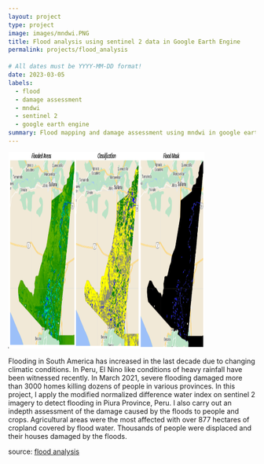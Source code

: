```yaml
---
layout: project
type: project
image: images/mndwi.PNG
title: Flood analysis using sentinel 2 data in Google Earth Engine
permalink: projects/flood_analysis

# All dates must be YYYY-MM-DD format!
date: 2023-03-05
labels:
  - flood
  - damage assessment
  - mndwi
  - sentinel 2
  - google earth engine
summary: Flood mapping and damage assessment using mndwi in google earth engine
---
```


<div class="ui small rounded images">
  <img src="../images/combined_flood.PNG" width="400" height="400"/>
</div>

Flooding in South America has increased in the last decade due to changing climatic conditions. In Peru, El Nino like conditions of heavy rainfall have been witnessed recently. In March 2021, severe flooding damaged more than 3000 homes killing dozens of people in various provinces. In this project, I apply the modified normalized difference water index on sentinel 2 imagery to detect flooding in Piura Province, Peru. I also carry out an indepth assessment of the damage caused by the floods to people and crops. 
 Agricultural areas were the most affected with over 877 hectares of cropland covered by flood water. Thousands of people were displaced and their houses damaged by the floods.

source: <a href="https://github.com/japhethkimeu/flood_analysis"><i class="large github icon"></i>flood analysis</a>

